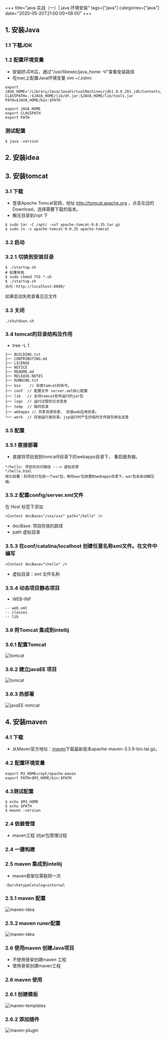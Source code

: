 +++
title="java 实战（一）| java 环境安装"
tags=["java"]
categories=["java"]
date="2020-05-20T21:00:00+08:00"
+++

## 1. 安装Java 
### 1.1 下载JDK

### 1.2 配置环境变量
- 安装好JDK后，通过"/usr/libexec/java_home -V"查看安装路径
- 在mac上配置Java环境变量
vim ~/.zshrc
```
export JAVA_HOME="/Library/Java/JavaVirtualMachines/jdk1.8.0_201.jdk/Contents/Home"
CLASSPATH=.:$JAVA_HOME/lib/dt.jar:$JAVA_HOME/lib/tools.jar
PATH=$JAVA_HOME/bin:$PATH

export JAVA_HOME
export CLASSPATH
export PATH
```
### 测试配置
```
$ java -version
```
## 2. 安装idea

## 3. 安装tomcat
### 3.1 下载
- 登录Apache Tomcat官网，地址 http://tomcat.apache.org ，点击左边的Download，选择需要下载的版本。
- 解压目录到/opt 下
```
$ sudo tar -C /opt/ -vxf apache-tomcat-9.0.35.tar.gz
$ sudo ln -s apache-tomcat-9.0.35 apache-tomcat
```

### 3.2 启动
### 3.2.1.切换到安装目录
```
$ ./startup.sh
# 如果失败
$ sudo chmod 755 *.sh
$ ./startup.sh
访问：http://localhost:8080/
```
如果启动失败查看日志文件

### 3.3 关闭
```
./shutdown.sh
```

### 3.4 tomcat的目录结构及作用
- tree -L 1
```
├── BUILDING.txt
├── CONTRIBUTING.md
├── LICENSE
├── NOTICE
├── README.md
├── RELEASE-NOTES
├── RUNNING.txt
├── bin    // 存放tomcat的命令。
├── conf  // 配置文件 server.xml核心配置
├── lib   // 支持tomcat软件运行的jar包
├── logs  // 运行过程的日志信息
├── temp  // 临时目录
├── webapps // 共享资源目录， 存放web应用目录。
└── work  // 存放运行是目录。jsp运行时产生的临时文件就存放在这里
```

### 3.5 配置
### 3.5.1 直接部署
- 直接将项目放到tomcat9目录下的webapps目录下， 重启服务器。
```
*/hello: 项目的访问路径 ---> 虚拟目录
*/hello.html 
简化部署：将项目打包成一个war包，再将war包放置到webapps目录下。war包会自动解压缩。
```
### 3.5.2 配置config/server.xml文件  
在 Host 标签下添加
```
<Context docBase="/xxx/xxx" path="/hello" />
```
- docBase: 项目存放的路径
- path 虚拟目录

### 3.5.3 在conf/catalina/localhost 创建任意名称xml文件。在文件中编写
```
<Context docBase="\hello" />
```
- 虚拟目录：xml 文件名称

### 3.5.4 动态项目静态项目
- WEB-INF
```
-- web.xml
-- classes
-- lib
```

### 3.6 将Tomcat 集成到intellij
### 3.6.1 配置Tomcat 
![tomcat](/assets/tomcat-server.png)
### 3.6.2 建立javaEE 项目
![tomcat](/assets/javaEE.png)
### 3.6.3 热部署
![javaEE-tomcat](/assets/javaEE-tomcat.png)

## 4. 安装maven
### 4.1 下载
- 从Maven官方地址：[maven](http://maven.apache.org/download.cgi)下载最新版本apache-maven-3.3.9-bin.tar.gz。
### 4.2 配置环境变量
```
export M3_HOME=/opt/apache-maven
export PATH=$M3_HOME/bin:$PATH
```

### 4.3测试配置
```
$ echo $M3_HOME
$ echo $PATH
$ maven -version
```

### 2.4 依赖管理
- maven工程 对jar包管理过程 

### 2.4 一键构建


### 2.5 maven 集成到intellij
- maven骨架仅需联网一次
```
-DarchetypeCatalog=internal
```
### 2.5.1 maven 配置
![maven-idea](/assets/maven-idea.png)
### 2.5.2 maven runer配置
![maven-idea](/assets/maven-edit.png)

### 2.6 使用maven 创建Java项目
- 不使用骨架创建maven 工程
- 使用骨架创建maven工程
### 2.6 maven 使用
### 2.6.1 创建模板
![maven-templates](/assets/maven-templates.png)
### 2.6.2 添加插件
![maven-plugin](/assets/maven-plugin.png)